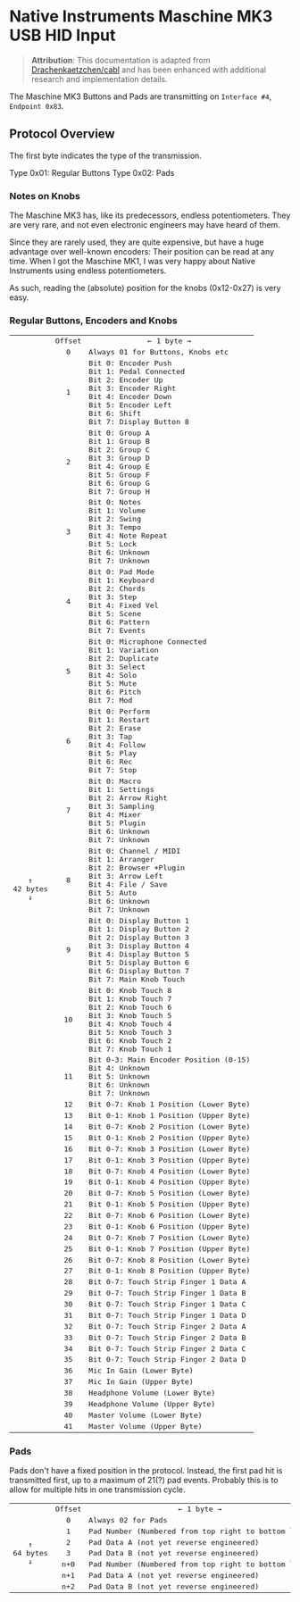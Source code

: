 # Native Instruments Maschine MK3 USB HID Input

> **Attribution**: This documentation is adapted from [Drachenkaetzchen/cabl](https://github.com/Drachenkaetzchen/cabl/tree/develop/doc/hardware/maschine-mk3) and has been enhanced with additional research and implementation details.

The Maschine MK3 Buttons and Pads are transmitting on `Interface #4`, `Endpoint 0x83`.



## Protocol Overview

The first byte indicates the type of the transmission.

Type 0x01: Regular Buttons
Type 0x02: Pads

### Notes on Knobs

The Maschine MK3 has, like its predecessors, endless potentiometers. They
are very rare, and not even electronic engineers may have heard of them.

Since they are rarely used, they are quite expensive, but have a huge advantage
over well-known encoders: Their position can be read at any time. When I got the
Maschine MK1, I was very happy about Native Instruments using endless potentiometers.

As such, reading the (absolute) position for the knobs (0x12-0x27) is very easy.

### Regular Buttons, Encoders and Knobs

<table style="whitespace: nowrap;">
    <tr>
        <td></td>
        <td style="white-space:nowrap;font-family:monospace;text-align: center;"> Offset </td>
        <td style="white-space:nowrap;font-family:monospace;text-align: center;"> ← 1 byte → </td>
    </tr>
       <tr>
       <td rowspan="84" style="white-space:nowrap;font-family:monospace;text-align: center;"> ↑<br/>42 bytes <br/> ↓</td>
       <td style="white-space:nowrap;font-family:monospace;text-align: center;"> 0 </td>
       <td style="white-space:nowrap;font-family:monospace;"> Always 01 for Buttons, Knobs etc </td>
    </tr>
    <tr>
        <td style="white-space:nowrap;font-family:monospace;text-align: center;"> 1 </td>
        <td style="white-space:nowrap;font-family:monospace;">
            Bit 0: Encoder Push<br/>
            Bit 1: Pedal Connected<br/>
            Bit 2: Encoder Up<br/>
            Bit 3: Encoder Right<br/>
            Bit 4: Encoder Down<br/>
            Bit 5: Encoder Left<br/>
            Bit 6: Shift<br/>
            Bit 7: Display Button 8<br/>
        </td>
    </tr>
    <tr>
        <td style="white-space:nowrap;font-family:monospace;text-align: center;"> 2 </td>
        <td style="white-space:nowrap;font-family:monospace;">
            Bit 0: Group A<br/>
            Bit 1: Group B<br/>
            Bit 2: Group C<br/>
            Bit 3: Group D<br/>
            Bit 4: Group E<br/>
            Bit 5: Group F<br/>
            Bit 6: Group G<br/>
            Bit 7: Group H<br/>
        </td>
    </tr>
    <tr>
        <td style="white-space:nowrap;font-family:monospace;text-align: center;"> 3 </td>
        <td style="white-space:nowrap;font-family:monospace;">
            Bit 0: Notes<br/>
            Bit 1: Volume<br/>
            Bit 2: Swing<br/>
            Bit 3: Tempo<br/>
            Bit 4: Note Repeat<br/>
            Bit 5: Lock<br/>
            Bit 6: Unknown<br/>
            Bit 7: Unknown<br/>
        </td>
    </tr>
    <tr>
        <td style="white-space:nowrap;font-family:monospace;text-align: center;"> 4 </td>
        <td style="white-space:nowrap;font-family:monospace;">
            Bit 0: Pad Mode<br/>
            Bit 1: Keyboard<br/>
            Bit 2: Chords<br/>
            Bit 3: Step<br/>
            Bit 4: Fixed Vel<br/>
            Bit 5: Scene<br/>
            Bit 6: Pattern<br/>
            Bit 7: Events<br/>
        </td>
    </tr>
    <tr>
        <td style="white-space:nowrap;font-family:monospace;text-align: center;"> 5 </td>
        <td style="white-space:nowrap;font-family:monospace;">
            Bit 0: Microphone Connected<br/>
            Bit 1: Variation<br/>
            Bit 2: Duplicate<br/>
            Bit 3: Select<br/>
            Bit 4: Solo<br/>
            Bit 5: Mute<br/>
            Bit 6: Pitch<br/>
            Bit 7: Mod<br/>
        </td>
    </tr>
    <tr>
        <td style="white-space:nowrap;font-family:monospace;text-align: center;"> 6 </td>
        <td style="white-space:nowrap;font-family:monospace;">
            Bit 0: Perform<br/>
            Bit 1: Restart<br/>
            Bit 2: Erase<br/>
            Bit 3: Tap<br/>
            Bit 4: Follow<br/>
            Bit 5: Play<br/>
            Bit 6: Rec<br/>
            Bit 7: Stop<br/>
        </td>
    </tr>
    <tr>
        <td style="white-space:nowrap;font-family:monospace;text-align: center;"> 7 </td>
        <td style="white-space:nowrap;font-family:monospace;">
            Bit 0: Macro<br/>
            Bit 1: Settings<br/>
            Bit 2: Arrow Right<br/>
            Bit 3: Sampling<br/>
            Bit 4: Mixer<br/>
            Bit 5: Plugin<br/>
            Bit 6: Unknown<br/>
            Bit 7: Unknown<br/>
        </td>
    </tr>
    <tr>
        <td style="white-space:nowrap;font-family:monospace;text-align: center;"> 8 </td>
        <td style="white-space:nowrap;font-family:monospace;">
            Bit 0: Channel / MIDI<br/>
            Bit 1: Arranger<br/>
            Bit 2: Browser +Plugin<br/>
            Bit 3: Arrow Left<br/>
            Bit 4: File / Save<br/>
            Bit 5: Auto<br/>
            Bit 6: Unknown<br/>
            Bit 7: Unknown<br/>
        </td>
    </tr>
    <tr>
        <td style="white-space:nowrap;font-family:monospace;text-align: center;"> 9 </td>
        <td style="white-space:nowrap;font-family:monospace;">
            Bit 0: Display Button 1<br/>
            Bit 1: Display Button 2<br/>
            Bit 2: Display Button 3<br/>
            Bit 3: Display Button 4<br/>
            Bit 4: Display Button 5<br/>
            Bit 5: Display Button 6<br/>
            Bit 6: Display Button 7<br/>
            Bit 7: Main Knob Touch<br/>
        </td>
    </tr>
    <tr>
        <td style="white-space:nowrap;font-family:monospace;text-align: center;"> 10 </td>
        <td style="white-space:nowrap;font-family:monospace;">
            Bit 0: Knob Touch 8<br/>
            Bit 1: Knob Touch 7<br/>
            Bit 2: Knob Touch 6<br/>
            Bit 3: Knob Touch 5<br/>
            Bit 4: Knob Touch 4<br/>
            Bit 5: Knob Touch 3<br/>
            Bit 6: Knob Touch 2<br/>
            Bit 7: Knob Touch 1<br/>
        </td>
    </tr>
    <tr>
        <td style="white-space:nowrap;font-family:monospace;text-align: center;"> 11 </td>
        <td style="white-space:nowrap;font-family:monospace;">
            Bit 0-3: Main Encoder Position (0-15)<br/>
            Bit 4: Unknown<br/>
            Bit 5: Unknown<br/>
            Bit 6: Unknown<br/>
            Bit 7: Unknown<br/>
        </td>
    </tr>
    <tr>
        <td style="white-space:nowrap;font-family:monospace;text-align: center;"> 12 </td>
        <td style="white-space:nowrap;font-family:monospace;">
            Bit 0-7: Knob 1 Position (Lower Byte)
        </td>
    </tr>
    <tr>
        <td style="white-space:nowrap;font-family:monospace;text-align: center;"> 13 </td>
        <td style="white-space:nowrap;font-family:monospace;">
            Bit 0-1: Knob 1 Position (Upper Byte)
        </td>
    </tr>
    <tr>
        <td style="white-space:nowrap;font-family:monospace;text-align: center;"> 14 </td>
        <td style="white-space:nowrap;font-family:monospace;">
            Bit 0-7: Knob 2 Position (Lower Byte)
        </td>
    </tr>
    <tr>
        <td style="white-space:nowrap;font-family:monospace;text-align: center;"> 15 </td>
        <td style="white-space:nowrap;font-family:monospace;">
            Bit 0-1: Knob 2 Position (Upper Byte)
        </td>
    </tr>
    <tr>
        <td style="white-space:nowrap;font-family:monospace;text-align: center;"> 16 </td>
        <td style="white-space:nowrap;font-family:monospace;">
            Bit 0-7: Knob 3 Position (Lower Byte)
        </td>
    </tr>
    <tr>
        <td style="white-space:nowrap;font-family:monospace;text-align: center;"> 17 </td>
        <td style="white-space:nowrap;font-family:monospace;">
            Bit 0-1: Knob 3 Position (Upper Byte)
        </td>
    </tr>
    <tr>
        <td style="white-space:nowrap;font-family:monospace;text-align: center;"> 18 </td>
        <td style="white-space:nowrap;font-family:monospace;">
            Bit 0-7: Knob 4 Position (Lower Byte)
        </td>
    </tr>
    <tr>
        <td style="white-space:nowrap;font-family:monospace;text-align: center;"> 19 </td>
        <td style="white-space:nowrap;font-family:monospace;">
            Bit 0-1: Knob 4 Position (Upper Byte)
        </td>
    </tr>
    <tr>
        <td style="white-space:nowrap;font-family:monospace;text-align: center;"> 20 </td>
        <td style="white-space:nowrap;font-family:monospace;">
            Bit 0-7: Knob 5 Position (Lower Byte)
        </td>
    </tr>
    <tr>
        <td style="white-space:nowrap;font-family:monospace;text-align: center;"> 21 </td>
        <td style="white-space:nowrap;font-family:monospace;">
            Bit 0-1: Knob 5 Position (Upper Byte)
        </td>
    </tr>
    <tr>
        <td style="white-space:nowrap;font-family:monospace;text-align: center;"> 22 </td>
        <td style="white-space:nowrap;font-family:monospace;">
            Bit 0-7: Knob 6 Position (Lower Byte)
        </td>
    </tr>
    <tr>
        <td style="white-space:nowrap;font-family:monospace;text-align: center;"> 23 </td>
        <td style="white-space:nowrap;font-family:monospace;">
            Bit 0-1: Knob 6 Position (Upper Byte)
        </td>
    </tr>
    <tr>
        <td style="white-space:nowrap;font-family:monospace;text-align: center;"> 24 </td>
        <td style="white-space:nowrap;font-family:monospace;">
            Bit 0-7: Knob 7 Position (Lower Byte)
        </td>
    </tr>
    <tr>
        <td style="white-space:nowrap;font-family:monospace;text-align: center;"> 25 </td>
        <td style="white-space:nowrap;font-family:monospace;">
            Bit 0-1: Knob 7 Position (Upper Byte)
        </td>
    </tr>
    <tr>
        <td style="white-space:nowrap;font-family:monospace;text-align: center;"> 26 </td>
        <td style="white-space:nowrap;font-family:monospace;">
            Bit 0-7: Knob 8 Position (Lower Byte)
        </td>
    </tr>
    <tr>
        <td style="white-space:nowrap;font-family:monospace;text-align: center;"> 27 </td>
        <td style="white-space:nowrap;font-family:monospace;">
            Bit 0-1: Knob 8 Position (Upper Byte)
        </td>
    </tr>
    <tr>
        <td style="white-space:nowrap;font-family:monospace;text-align: center;"> 28 </td>
        <td style="white-space:nowrap;font-family:monospace;">
            Bit 0-7: Touch Strip Finger 1 Data A
        </td>
    </tr>
    <tr>
        <td style="white-space:nowrap;font-family:monospace;text-align: center;"> 29 </td>
        <td style="white-space:nowrap;font-family:monospace;">
            Bit 0-7: Touch Strip Finger 1 Data B
        </td>
    </tr>
    <tr>
        <td style="white-space:nowrap;font-family:monospace;text-align: center;"> 30 </td>
        <td style="white-space:nowrap;font-family:monospace;">
            Bit 0-7: Touch Strip Finger 1 Data C
        </td>
    </tr>
    <tr>
        <td style="white-space:nowrap;font-family:monospace;text-align: center;"> 31 </td>
        <td style="white-space:nowrap;font-family:monospace;">
            Bit 0-7: Touch Strip Finger 1 Data D
        </td>
    </tr>
    <tr>
        <td style="white-space:nowrap;font-family:monospace;text-align: center;"> 32 </td>
        <td style="white-space:nowrap;font-family:monospace;">
            Bit 0-7: Touch Strip Finger 2 Data A
        </td>
    </tr>
    <tr>
        <td style="white-space:nowrap;font-family:monospace;text-align: center;"> 33 </td>
        <td style="white-space:nowrap;font-family:monospace;">
            Bit 0-7: Touch Strip Finger 2 Data B
        </td>
    </tr>
    <tr>
        <td style="white-space:nowrap;font-family:monospace;text-align: center;"> 34 </td>
        <td style="white-space:nowrap;font-family:monospace;">
            Bit 0-7: Touch Strip Finger 2 Data C
        </td>
    </tr>
    <tr>
        <td style="white-space:nowrap;font-family:monospace;text-align: center;"> 35 </td>
        <td style="white-space:nowrap;font-family:monospace;">
            Bit 0-7: Touch Strip Finger 2 Data D
        </td>
    </tr>
    <tr>
        <td style="white-space:nowrap;font-family:monospace;text-align: center;"> 36 </td>
        <td style="white-space:nowrap;font-family:monospace;">
            Mic In Gain (Lower Byte)
        </td>
    </tr>
    <tr>
        <td style="white-space:nowrap;font-family:monospace;text-align: center;"> 37 </td>
        <td style="white-space:nowrap;font-family:monospace;">
            Mic In Gain (Upper Byte)
        </td>
    </tr>
    <tr>
        <td style="white-space:nowrap;font-family:monospace;text-align: center;"> 38 </td>
        <td style="white-space:nowrap;font-family:monospace;">
            Headphone Volume (Lower Byte)
        </td>
    </tr>
    <tr>
        <td style="white-space:nowrap;font-family:monospace;text-align: center;"> 39 </td>
        <td style="white-space:nowrap;font-family:monospace;">
            Headphone Volume (Upper Byte)
        </td>
    </tr>
    <tr>
        <td style="white-space:nowrap;font-family:monospace;text-align: center;"> 40 </td>
        <td style="white-space:nowrap;font-family:monospace;">
            Master Volume (Lower Byte)
        </td>
    </tr>
    <tr>
        <td style="white-space:nowrap;font-family:monospace;text-align: center;"> 41 </td>
        <td style="white-space:nowrap;font-family:monospace;">
            Master Volume (Upper Byte)
        </td>
    </tr>
</table>


### Pads

Pads don't have a fixed position in the protocol. Instead, the first pad
hit is transmitted first, up to a maximum of 21(?) pad events. Probably
this is to allow for multiple hits in one transmission cycle.

<table style="whitespace: nowrap;">
    <tr>
        <td></td>
        <td style="white-space:nowrap;font-family:monospace;text-align: center;"> Offset </td>
        <td style="white-space:nowrap;font-family:monospace;text-align: center;"> ← 1 byte → </td>
    </tr>
       <tr>
       <td rowspan="84" style="white-space:nowrap;font-family:monospace;text-align: center;"> ↑<br/>64 bytes <br/> ↓</td>
       <td style="white-space:nowrap;font-family:monospace;text-align: center;"> 0 </td>
       <td style="white-space:nowrap;font-family:monospace;"> Always 02 for Pads</td>
    </tr>
    <tr>
        <td style="white-space:nowrap;font-family:monospace;text-align: center;"> 1 </td>
        <td style="white-space:nowrap;font-family:monospace;">
           Pad Number (Numbered from top right to bottom left)
        </td>
    </tr>
    <tr>
        <td style="white-space:nowrap;font-family:monospace;text-align: center;"> 2 </td>
        <td style="white-space:nowrap;font-family:monospace;">
           Pad Data A (not yet reverse engineered)
        </td>
    </tr>
    <tr>
        <td style="white-space:nowrap;font-family:monospace;text-align: center;"> 3 </td>
        <td style="white-space:nowrap;font-family:monospace;">
           Pad Data B (not yet reverse engineered)
        </td>
    </tr>
    <tr>
        <td style="white-space:nowrap;font-family:monospace;text-align: center;"> n+0 </td>
        <td style="white-space:nowrap;font-family:monospace;">
           Pad Number (Numbered from top right to bottom left)
        </td>
    </tr>
    <tr>
        <td style="white-space:nowrap;font-family:monospace;text-align: center;"> n+1 </td>
        <td style="white-space:nowrap;font-family:monospace;">
           Pad Data A (not yet reverse engineered)
        </td>
    </tr>
    <tr>
        <td style="white-space:nowrap;font-family:monospace;text-align: center;"> n+2 </td>
        <td style="white-space:nowrap;font-family:monospace;">
           Pad Data B (not yet reverse engineered)
        </td>
    </tr>
</table>


